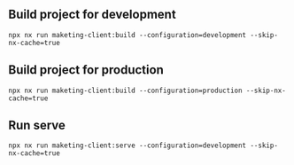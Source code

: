 ## Build project for development
```
npx nx run maketing-client:build --configuration=development --skip-nx-cache=true
```

## Build project for production
```
npx nx run maketing-client:build --configuration=production --skip-nx-cache=true
```

## Run serve
```
npx nx run maketing-client:serve --configuration=development --skip-nx-cache=true
```
